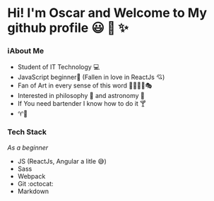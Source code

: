 # Hi! I'm Oscar and Welcome to My github profile :smiley: :wave: :sparkles: 

### :information_source:About Me 
- Student of IT Technology :computer:
- JavaScript beginner:beginner: (Fallen in love in ReactJs :cupid:) 
- Fan of Art in every sense of this word :musical_note::art::scream::book::performing_arts:
- Interested in philosophy :moyai: and astronomy :milky_way:
- If You need bartender I know how to do it :cocktail:
- :aries::rat:

### Tech Stack
 *As a beginner*
- JS (ReactJs, Angular a litle :sweat_smile:)
- Sass
- Webpack 
- Git :octocat: 
- Markdown
